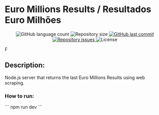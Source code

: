 # Euro Millions Results / Resultados Euro Milhões

<p align="center">
  <img alt="GitHub language count" src="https://img.shields.io/github/languages/count/lazynessmind/euro-millions.svg">

  <img alt="Repository size" src="https://img.shields.io/github/repo-size/lazynessmind/euro-millions.svg">
  
  <a href="https://github.com/lazynessmind/euro-millions/commits/master">
    <img alt="GitHub last commit" src="https://img.shields.io/github/last-commit/lazynessmind/euro-millions.svg">
  </a>

  <a href="https://github.com/lazynessmind/euro-millions/issues">
    <img alt="Repository issues" src="https://img.shields.io/github/issues/lazynessmind/euro-millions.svg">
  </a>

  <img alt="License" src="https://img.shields.io/badge/license-MIT-brightgreen">
</p>F

## Description:

Node.js server that returns the last Euro Millions Results using web scraping.

### How to run:

´´´
npm run dev
´´´